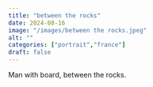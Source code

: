```yaml
---
title: "between the rocks"
date: 2024-08-16
image: "/images/between the rocks.jpeg"
alt: ""
categories: ["portrait","france"]
draft: false
---
```


Man with board, between the rocks. 
